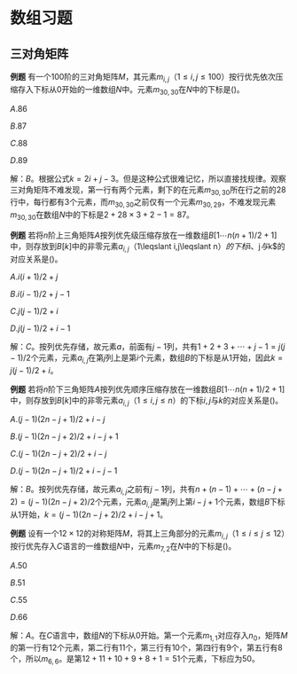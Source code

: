 # 数组习题

## 三对角矩阵

**例题** 有一个$100$阶的三对角矩阵$M$，其元素$m_{i,j}$（$1\leqslant i,j\leqslant100$）按行优先依次压缩存入下标从$0$开始的一维数组$N$中。元素$m_{30,30}$在$N$中的下标是()。

$A.86$

$B.87$

$C.88$

$D.89$

解：$B$。根据公式$k=2i+j-3$。但是这种公式很难记忆，所以直接找规律。观察三对角矩阵不难发现，第一行有两个元素，剩下的在元素$m_{30,30}$所在行之前的$28$行中，每行都有$3$个元素，而$m_{30,30}$之前仅有一个元素$m_{30,29}$，不难发现元素$m_{30,30}$在数组$N$中的下标是$2+28\times3+2-1=87$。

**例题** 若将$n$阶上三角矩阵$A$按列优先级压缩存放在一维数组$B[1\cdots n(n+1)/2+1]$中，则存放到$B[k]$中的非零元素$a_{i,j}（$1\leqslant i,j\leqslant n$）的下标$i$、$j$与$k$的对应关系是()。

$A.i(i+1)/2+j$

$B.i(i-1)/2+j-1$

$C.j(j-1)/2+i$

$D.j(j-1)/2+i-1$

解：$C$。按列优先存储，故元素$a$，前面有$j-1$列，共有$1+2+3+\cdots+j-1=j(j-1)/2$个元素，元素$a_{i,j}$在第$j$列上是第$i$个元素，数组$B$的下标是从$1$开始，因此$k=j(j-1)/2+i$。

**例题** 若将$n$阶下三角矩阵$A$按列优先顺序压缩存放在一维数组$B[1\cdots n(n+1)/2+1]$中，则存放到$B[k]$中的非零元素$a_{i,j}$（$1\leqslant i,j\leqslant n$）的下标$i,j$与$k$的对应关系是()。

$A.(j-1)(2n-j+1)/2+i-j$

$B.(j-1)(2n-j+2)/2+i-j+1$

$C.(j-1)(2n-j+2)/2+i-j$

$D.(j-1)(2n-j+1)/2+i-j-1$

解：$B$。按列优先存储，故元素$a_{i,j}$之前有$j-1$列，共有$n+(n-1)+\cdots+(n-j+2)=(j-1)(2n-j+2)/2$个元素，元素$a_{i,j}$是第$j$列上第$i-j+1$个元素，数组$B$下标从$1$开始，$k=(j-1)(2n-j+2)/2+i-j+1$。

**例题** 设有一个$12\times12$的对称矩阵$M$，将其上三角部分的元素$m_{i,j}$（$1\leqslant i\leqslant j\leqslant12$）按行优先存入$C$语言的一维数组$N$中，元素$m_{7,2}$在$N$中的下标是()。

$A.50$

$B.51$

$C.55$

$D.66$

解：$A$。在$C$语言中，数组$N$的下标从$0$开始。第一个元素$m_{1,1}$对应存入$n_0$，矩阵$M$的第一行有$12$个元素，第二行有$11$个，第三行有$10$个，第四行有$9$个，第五行有$8$个，所以$m_{6,6}$。是第$12+11+10+9+8+1=51$个元素，下标应为$50$。

